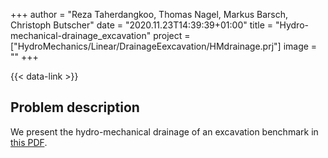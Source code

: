 +++
author = "Reza Taherdangkoo, Thomas Nagel, Markus Barsch, Christoph Butscher"
date = "2020.11.23T14:39:39+01:00"
title = "Hydro-mechanical-drainage_excavation"
project = ["HydroMechanics/Linear/DrainageEexcavation/HMdrainage.prj"]
image = ""
+++

{{< data-link >}}

## Problem description

We present the hydro-mechanical drainage of an excavation benchmark in [this PDF](HM_drainage_excavation.pdf).
